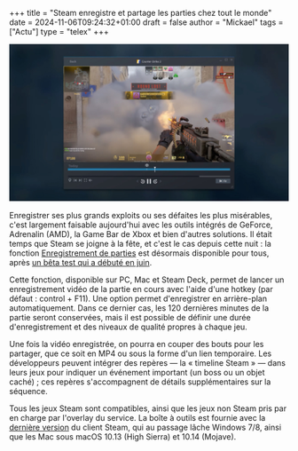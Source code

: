 +++
title = "Steam enregistre et partage les parties chez tout le monde"
date = 2024-11-06T09:24:32+01:00
draft = false
author = "Mickael"
tags = ["Actu"]
type = "telex"
+++

![Steam enregistrement de parties](steam-enregistrement-parties.jpg "")

Enregistrer ses plus grands exploits ou ses défaites les plus misérables, c'est largement faisable aujourd'hui avec les outils intégrés de GeForce, Adrenalin (AMD), la Game Bar de Xbox et bien d'autres solutions. Il était temps que Steam se joigne à la fête, et c'est le cas depuis cette nuit : la fonction [Enregistrement de parties](https://store.steampowered.com/gamerecording) est désormais disponible pour tous, après [un bêta test qui a débuté en juin](https://nostick.fr/articles/2024/juin/2706-enregistrement-parties-steam-partage-video/).

Cette fonction, disponible sur PC, Mac et Steam Deck, permet de lancer un enregistrement vidéo de la partie en cours avec l'aide d'une hotkey (par défaut : control + F11). Une option permet d'enregistrer en arrière-plan automatiquement. Dans ce dernier cas, les 120 dernières minutes de la partie seront conservées, mais il est possible de définir une durée d'enregistrement et des niveaux de qualité propres à chaque jeu.

Une fois la vidéo enregistrée, on pourra en couper des bouts pour les partager, que ce soit en MP4 ou sous la forme d'un lien temporaire. Les développeurs peuvent intégrer des repères — la « timeline Steam » — dans leurs jeux pour indiquer un événement important (un boss ou un objet caché) ; ces repères s'accompagnent de détails supplémentaires sur la séquence.

Tous les jeux Steam sont compatibles, ainsi que les jeux non Steam pris par en charge par l'overlay du service. La boîte à outils est fournie avec la [dernière version](https://steamcommunity.com/games/593110/announcements/detail/4472730495692571025) du client Steam, qui au passage lâche Windows 7/8, ainsi que les Mac sous macOS 10.13 (High Sierra) et 10.14 (Mojave).